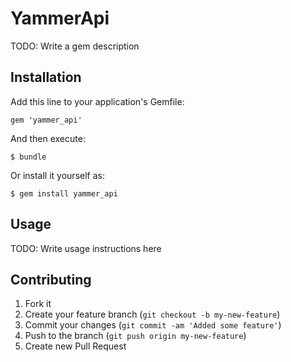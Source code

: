 # YammerApi

TODO: Write a gem description

## Installation

Add this line to your application's Gemfile:

    gem 'yammer_api'

And then execute:

    $ bundle

Or install it yourself as:

    $ gem install yammer_api

## Usage

TODO: Write usage instructions here

## Contributing

1. Fork it
2. Create your feature branch (`git checkout -b my-new-feature`)
3. Commit your changes (`git commit -am 'Added some feature'`)
4. Push to the branch (`git push origin my-new-feature`)
5. Create new Pull Request
